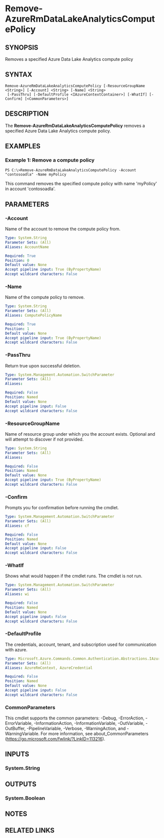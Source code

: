 ﻿---
external help file: Microsoft.Azure.Commands.DataLakeAnalytics.dll-Help.xml
Module Name: AzureRM.DataLakeAnalytics
online version:
schema: 2.0.0
content_git_url: https://github.com/Azure/azure-powershell/blob/preview/src/ResourceManager/DataLakeAnalytics/Commands.DataLakeAnalytics/help/Remove-AzureRmDataLakeAnalyticsComputePolicy.md
original_content_git_url: https://github.com/Azure/azure-powershell/blob/preview/src/ResourceManager/DataLakeAnalytics/Commands.DataLakeAnalytics/help/Remove-AzureRmDataLakeAnalyticsComputePolicy.md
---

# Remove-AzureRmDataLakeAnalyticsComputePolicy

## SYNOPSIS
Removes a specified Azure Data Lake Analytics compute policy

## SYNTAX

```
Remove-AzureRmDataLakeAnalyticsComputePolicy [-ResourceGroupName <String>] [-Account] <String> [-Name] <String>
 [-PassThru] [-DefaultProfile <IAzureContextContainer>] [-WhatIf] [-Confirm] [<CommonParameters>]
```

## DESCRIPTION
The **Remove-AzureRmDataLakeAnalyticsComputePolicy** removes a specified Azure Data Lake Analytics compute policy.

## EXAMPLES

### Example 1: Remove a compute policy
```
PS C:\>Remove-AzureRmDataLakeAnalyticsComputePolicy -Account "contosoadla" -Name myPolicy
```

This command removes the specified compute policy with name 'myPolicy' in account 'contosoadla'.

## PARAMETERS

### -Account
Name of the account to remove the compute policy from.

```yaml
Type: System.String
Parameter Sets: (All)
Aliases: AccountName

Required: True
Position: 0
Default value: None
Accept pipeline input: True (ByPropertyName)
Accept wildcard characters: False
```

### -Name
Name of the compute policy to remove.

```yaml
Type: System.String
Parameter Sets: (All)
Aliases: ComputePolicyName

Required: True
Position: 1
Default value: None
Accept pipeline input: True (ByPropertyName)
Accept wildcard characters: False
```

### -PassThru
Return true upon successful deletion.

```yaml
Type: System.Management.Automation.SwitchParameter
Parameter Sets: (All)
Aliases: 

Required: False
Position: Named
Default value: None
Accept pipeline input: False
Accept wildcard characters: False
```

### -ResourceGroupName
Name of resource group under which you the account exists.
Optional and will attempt to discover if not provided.

```yaml
Type: System.String
Parameter Sets: (All)
Aliases: 

Required: False
Position: Named
Default value: None
Accept pipeline input: True (ByPropertyName)
Accept wildcard characters: False
```

### -Confirm
Prompts you for confirmation before running the cmdlet.

```yaml
Type: System.Management.Automation.SwitchParameter
Parameter Sets: (All)
Aliases: cf

Required: False
Position: Named
Default value: None
Accept pipeline input: False
Accept wildcard characters: False
```

### -WhatIf
Shows what would happen if the cmdlet runs.
The cmdlet is not run.

```yaml
Type: System.Management.Automation.SwitchParameter
Parameter Sets: (All)
Aliases: wi

Required: False
Position: Named
Default value: None
Accept pipeline input: False
Accept wildcard characters: False
```

### -DefaultProfile
The credentials, account, tenant, and subscription used for communication with azure.

```yaml
Type: Microsoft.Azure.Commands.Common.Authentication.Abstractions.IAzureContextContainer
Parameter Sets: (All)
Aliases: AzureRmContext, AzureCredential

Required: False
Position: Named
Default value: None
Accept pipeline input: False
Accept wildcard characters: False
```

### CommonParameters
This cmdlet supports the common parameters: -Debug, -ErrorAction, -ErrorVariable, -InformationAction, -InformationVariable, -OutVariable, -OutBuffer, -PipelineVariable, -Verbose, -WarningAction, and -WarningVariable. For more information, see about_CommonParameters (https://go.microsoft.com/fwlink/?LinkID=113216).

## INPUTS

### System.String

## OUTPUTS

### System.Boolean

## NOTES

## RELATED LINKS

